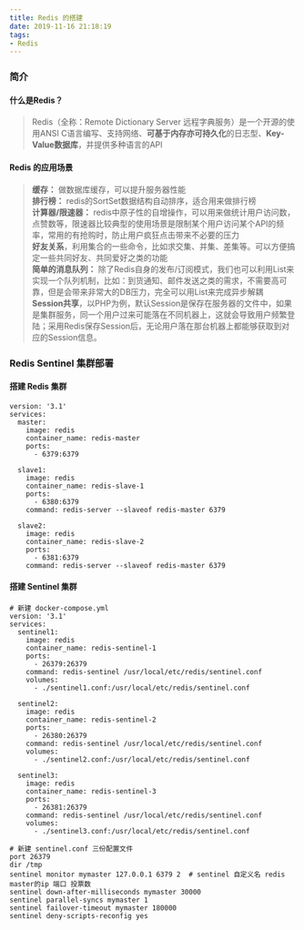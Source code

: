 ```yaml
---
title: Redis 的搭建  
date: 2019-11-16 21:18:19  
tags:  
- Redis
---
```


### 简介

#### 什么是Redis？  
> Redis（全称：Remote Dictionary Server 远程字典服务）是一个开源的使用ANSI C语言编写、支持网络、**可基于内存亦可持久化**的日志型、**Key-Value数据库**，并提供多种语言的API  

#### Redis 的应用场景
> **缓存：** 做数据库缓存，可以提升服务器性能  
**排行榜：** redis的SortSet数据结构自动排序，适合用来做排行榜  
**计算器/限速器：** redis中原子性的自增操作，可以用来做统计用户访问数，点赞数等，限速器比较典型的使用场景是限制某个用户访问某个API的频率，常用的有抢购时，防止用户疯狂点击带来不必要的压力  
**好友关系**，利用集合的一些命令，比如求交集、并集、差集等。可以方便搞定一些共同好友、共同爱好之类的功能  
**简单的消息队列：** 除了Redis自身的发布/订阅模式，我们也可以利用List来实现一个队列机制，比如：到货通知、邮件发送之类的需求，不需要高可靠，但是会带来非常大的DB压力，完全可以用List来完成异步解耦  
**Session共享**，以PHP为例，默认Session是保存在服务器的文件中，如果是集群服务，同一个用户过来可能落在不同机器上，这就会导致用户频繁登陆；采用Redis保存Session后，无论用户落在那台机器上都能够获取到对应的Session信息。  

### Redis Sentinel 集群部署  

#### 搭建 Redis 集群

```
version: '3.1'
services:
  master:
    image: redis
    container_name: redis-master
    ports:
      - 6379:6379

  slave1:
    image: redis
    container_name: redis-slave-1
    ports:
      - 6380:6379
    command: redis-server --slaveof redis-master 6379

  slave2:
    image: redis
    container_name: redis-slave-2
    ports:
      - 6381:6379
    command: redis-server --slaveof redis-master 6379
```

#### 搭建 Sentinel 集群  

```
# 新建 docker-compose.yml
version: '3.1'
services:
  sentinel1:
    image: redis
    container_name: redis-sentinel-1
    ports:
      - 26379:26379
    command: redis-sentinel /usr/local/etc/redis/sentinel.conf
    volumes:
      - ./sentinel1.conf:/usr/local/etc/redis/sentinel.conf

  sentinel2:
    image: redis
    container_name: redis-sentinel-2
    ports:
      - 26380:26379
    command: redis-sentinel /usr/local/etc/redis/sentinel.conf
    volumes:
      - ./sentinel2.conf:/usr/local/etc/redis/sentinel.conf

  sentinel3:
    image: redis
    container_name: redis-sentinel-3
    ports:
      - 26381:26379
    command: redis-sentinel /usr/local/etc/redis/sentinel.conf
    volumes:
      - ./sentinel3.conf:/usr/local/etc/redis/sentinel.conf

# 新建 sentinel.conf 三份配置文件
port 26379
dir /tmp
sentinel monitor mymaster 127.0.0.1 6379 2  # sentinel 自定义名 redis master的ip 端口 投票数
sentinel down-after-milliseconds mymaster 30000
sentinel parallel-syncs mymaster 1
sentinel failover-timeout mymaster 180000
sentinel deny-scripts-reconfig yes
```